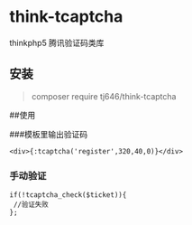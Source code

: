 # think-tcaptcha
thinkphp5 腾讯验证码类库

## 安装
> composer require tj646/think-tcaptcha


##使用

###模板里输出验证码

~~~
<div>{:tcaptcha('register',320,40,0)}</div>
~~~

### 手动验证
~~~
if(!tcaptcha_check($ticket)){
 //验证失败
};
~~~